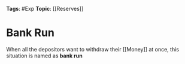
**Tags**: #Exp
**Topic**: [[Reserves]]

# Bank Run
When all the depositors want to withdraw their [[Money]] at once, this situation is named as **bank run**